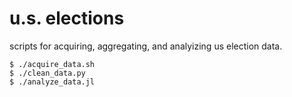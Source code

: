 # u.s. elections

scripts for acquiring, aggregating, and analyizing us election data. 

```
$ ./acquire_data.sh
$ ./clean_data.py
$ ./analyze_data.jl
```
